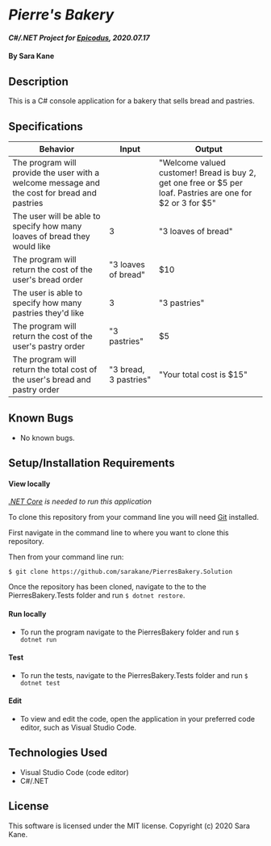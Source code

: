 # _Pierre's Bakery_

#### _C#/.NET Project for [Epicodus](https://www.epicodus.com/), 2020.07.17_

#### By **Sara Kane**

## Description
This is a C# console application for a bakery that sells bread and pastries. 

## Specifications

| Behavior                                                                                     | Input                 | Output                                                                                                      |
|----------------------------------------------------------------------------------------------|-----------------------|-------------------------------------------------------------------------------------------------------------|
| The program will provide the user with a welcome message and the cost for bread and pastries |                       | "Welcome valued customer! Bread is buy 2, get one free or $5 per loaf. Pastries are one for $2 or 3 for $5" |
| The user will be able to specify how many loaves of bread they would like                    |           3           | "3 loaves of bread"                                                                                         |
| The program will return the cost of the user's bread order                                   | "3 loaves of bread"   | $10                                                                                                         |
| The user is able to specify how many pastries they'd like                                    |           3           | "3 pastries"                                                                                                |
| The program will return the cost of the user's pastry order                                  | "3 pastries"          | $5                                                                                                          |
| The program will return the total cost of the user's bread and pastry order                  | "3 bread, 3 pastries" | "Your total cost is $15"                                                                                    |
## Known Bugs
* No known bugs.   

## Setup/Installation Requirements

#### View locally

*[.NET Core](https://dotnet.microsoft.com/download/dotnet-core/2.2) is needed to run this application*

To clone this repository from your command line you will need [Git](https://git-scm.com/) installed. 

First navigate in the command line to where you want to clone this repository. 

Then from your command line run:

`$ git clone https://github.com/sarakane/PierresBakery.Solution`

Once the repository has been cloned, navigate to the to the PierresBakery.Tests folder and run `$ dotnet restore`.

#### Run locally
* To run the program navigate to the PierresBakery folder and run `$ dotnet run` 

#### Test
* To run the tests, navigate to the PierresBakery.Tests folder and run `$ dotnet test`

#### Edit
* To view and edit the code, open the application in your preferred code editor, such as Visual Studio Code.

## Technologies Used
* Visual Studio Code (code editor)
* C#/.NET

## License
This software is licensed under the MIT license. Copyright (c) 2020 Sara Kane.
